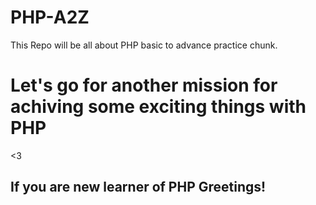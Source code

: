 # PHP-A2Z
This Repo will be all about PHP basic to advance practice chunk.


# Let's go for another mission for achiving some exciting things with PHP

<3

## If you are new learner of PHP Greetings!
